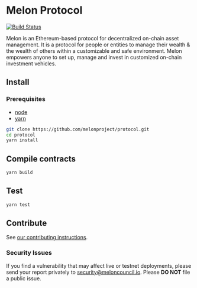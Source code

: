# Melon Protocol

[![Build Status](https://img.shields.io/travis/melonproject/protocol/master.svg?style=flat-square)](https://travis-ci.org/melonproject/protocol)

Melon is an Ethereum-based protocol for decentralized on-chain asset management. It is a protocol for people or entities to manage their wealth & the wealth of others within a customizable and safe environment. Melon empowers anyone to set up, manage and invest in customized on-chain investment vehicles.

## Install

### Prerequisites

- [node](https://www.nodejs.org)
- [yarn](https://www.yarnpkg.com)

```sh
git clone https://github.com/melonproject/protocol.git
cd protocol
yarn install
```

## Compile contracts

```sh
yarn build
```

## Test

```sh
yarn test
```

## Contribute

See [our contributing instructions](CONTRIBUTING.md).

### Security Issues

If you find a vulnerability that may affect live or testnet deployments, please send your report privately to [security@meloncouncil.io](mailto:security@meloncouncil.io). Please **DO NOT** file a public issue.

